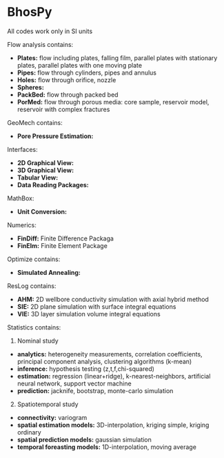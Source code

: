 # BhosPy

All codes work only in SI units

Flow analysis contains:

- **Plates:** flow including plates, falling film, parallel plates with stationary plates, parallel plates with one moving plate
- **Pipes:** flow through cylinders, pipes and annulus
- **Holes:** flow through orifice, nozzle
- **Spheres:**
- **PackBed:** flow through packed bed
- **PorMed:** flow through porous media: core sample, reservoir model, reservoir with complex fractures

GeoMech contains:

- **Pore Pressure Estimation:**

Interfaces:

- **2D Graphical View:**
- **3D Graphical View:**
- **Tabular View:**
- **Data Reading Packages:**

MathBox:

- **Unit Conversion:**

Numerics:

- **FinDiff:** Finite Difference Packaga
- **FinElm:** Finite Element Package

Optimize contains:

- **Simulated Annealing:**

ResLog contains:

- **AHM:** 2D wellbore conductivity simulation with axial hybrid method
- **SIE:** 2D plane simulation with surface integral equations
- **VIE:** 3D layer simulation volume integral equations

Statistics contains:

1) Nominal study
- **analytics:** heterogeneity measurements, correlation coefficients, principal component analysis, clustering algorithms (k-mean)
- **inference:** hypothesis testing (z,t,f,chi-squared)
- **estimation:** regression (linear+ridge), k-nearest-neighbors, artificial neural network, support vector machine
- **prediction:** jacknife, bootstrap, monte-carlo simulation

2) Spatiotemporal study
- **connectivity:** variogram
- **spatial estimation models:** 3D-interpolation, kriging simple, kriging ordinary
- **spatial prediction models:** gaussian simulation
- **temporal foreasting models:** 1D-interpolation, moving average
